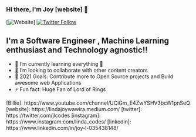 ### Hi there, I'm Joy [website] 👋

[![Website](https://img.shields.io/badge/Joy-Linda-blue)]
[![Twitter Follow](https://img.shields.io/twitter/follow/codeSTACKr?color=1DA1F2&logo=twitter&style=for-the-badge)](https://twitter.com/intent/follow?original_referer=https%3A%2F%2Fgithub.com%2FcodeSTACKr&screen_name=codeSTACKr)

## I'm a Software Engineer , Machine Learning enthusiast and Technology agnostic!!

- 🌱 I’m currently learning everything 🤣
- 👯 I’m looking to collaborate with other content creators
- 🥅 2021 Goals: Contribute more to Open Source projects and Build awesome web Applications
- ⚡ Fun fact: Huge Fan of Lord of Rings  

</details>
[Billie]: https://www.youtube.com/channel/UCiGm_E4ZwYSHV3bcW1pnSeQ
[website]: https://lindajoywawira.medium.com/
[twitter]: https://twitter.com/jlcodes
[instagram]: https://www.instagram.com/linda_codes/
[linkedin]: https://www.linkedin.com/in/joy-l-035438148/
